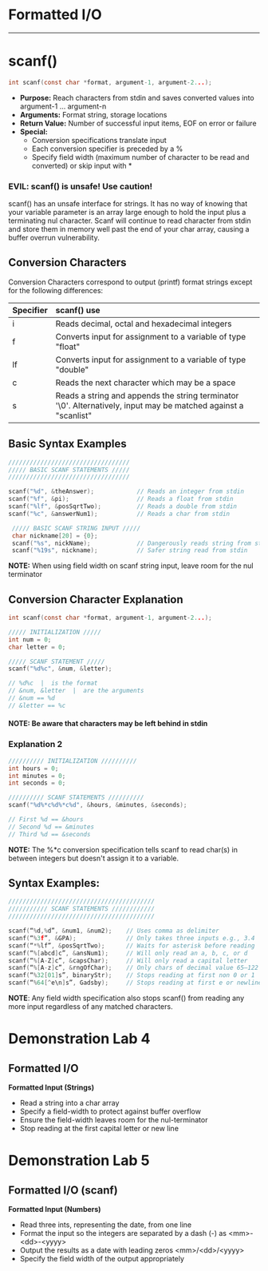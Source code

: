 # Formatted I/O

---

# scanf\(\)

```c
int scanf(const char *format, argument-1, argument-2...);
```

* **Purpose:** Reach characters from stdin and saves converted values into argument-1 ... argument-n
* **Arguments:** Format string, storage locations
* **Return Value:** Number of successful input items, EOF on error or failure
* **Special:**
  * Conversion specifications translate input
  * Each conversion specifier is preceded by a %
  * Specify field width \(maximum number of character to be read and converted\) or skip input with \*

### EVIL: scanf\(\) is unsafe! Use caution!

scanf\(\) has an unsafe interface for strings. It has no way of knowing that your variable parameter is an array large enough to hold the input plus a terminating nul character. Scanf will continue to read character from stdin and store them in memory well past the end of your char array, causing a buffer overrun vulnerability.

## Conversion Characters

Conversion Characters correspond to output \(printf\) format strings except for the following differences:

| **Specifier** | **scanf\(\) use** |
| :--- | :--- |
| i | Reads decimal, octal and hexadecimal integers |
| f | Converts input for assignment to a variable of type "float" |
| lf | Converts input for assignment to a variable of type "double" |
| c | Reads the next character which may be a space |
| s | Reads a string and appends the string terminator '\0'. Alternatively, input may be matched against a "scanlist" |

## Basic Syntax Examples

```c
//////////////////////////////////
///// BASIC SCANF STATEMENTS /////
//////////////////////////////////

scanf("%d", &theAnswer);            // Reads an integer from stdin
scanf("%f", &pi);                   // Reads a float from stdin
scanf("%lf", &posSqrtTwo);          // Reads a double from stdin
scanf("%c", &answerNum1);           // Reads a char from stdin

 ///// BASIC SCANF STRING INPUT /////
 char nickname[20] = {0};
 scanf("%s", nickName);             // Dangerously reads string from stdin
 scanf("%19s", nickname);           // Safer string read from stdin
```

**NOTE:** When using field width on scanf string input, leave room for the nul terminator

## Conversion Character Explanation

```c
int scanf(const char *format, argument-1, argument-2...);
```

```c
///// INITIALIZATION /////
int num = 0;
char letter = 0;

///// SCANF STATEMENT /////
scanf("%d%c", &num, &letter);

// %d%c  |  is the format
// &num, &letter  |  are the arguments
// &num == %d
// &letter == %c
```

#### NOTE: Be aware that characters may be left behind in stdin

### Explanation 2

```c
////////// INITIALIZATION //////////
int hours = 0;
int minutes = 0;
int seconds = 0;

////////// SCANF STATEMENTS //////////
scanf("%d%*c%d%*c%d", &hours, &minutes, &seconds);

// First %d == &hours
// Second %d == &minutes
// Third %d == &seconds
```

**NOTE:** The %\*c conversion specification tells scanf to read char\(s\) in between integers but doesn't assign it to a variable.

## Syntax Examples:

```c
/////////////////////////////////////////
/////////// SCANF STATEMENTS ////////////
/////////////////////////////////////////

scanf(“%d,%d”, &num1, &num2);    // Uses comma as delimiter
scanf(“%3f”, &GPA);              // Only takes three inputs e.g., 3.4
scanf(“*%lf”, &posSqrtTwo);      // Waits for asterisk before reading
scanf(“%[abcd]c”, &ansNum1);     // Will only read an a, b, c, or d
scanf(“%[A-Z]c”, &capsChar);     // Will only read a capital letter
scanf(“%[A-z]c”, &rngOfChar);    // Only chars of decimal value 65–122
scanf(“%32[01]s”, binaryStr);    // Stops reading at first non 0 or 1 
scanf(“%64[^e\n]s”, Gadsby);     // Stops reading at first e or newline
```

**NOTE**: Any field width specification also stops scanf\(\) from reading any more input regardless of any matched characters.

# Demonstration Lab 4

## Formatted I/O

**Formatted Input \(Strings\)**

* Read a string into a char array
* Specify a field-width to protect against buffer overflow
* Ensure the field-width leaves room for the nul-terminator 
* Stop reading at the first capital letter or new line

# Demonstration Lab 5

## Formatted I/O \(scanf\)

**Formatted Input \(Numbers\)**

* Read three ints, representing the date, from one line
* Format the input so the integers are separated by a dash \(-\) as &lt;mm&gt;-&lt;dd&gt;-&lt;yyyy&gt;
* Output the results as a date with leading zeros &lt;mm&gt;/&lt;dd&gt;/&lt;yyyy&gt;
* Specify the field width of the output appropriately



